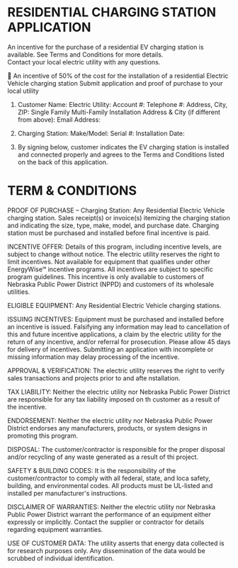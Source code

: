 # RESIDENTIAL CHARGING STATION APPLICATION  

An incentive for the purchase of a residential EV charging station is available. See Terms and Conditions for more details.   
Contact your local electric utility with any questions.  

 An incentive of $50\%$ of the cost for the installation of a residential Electric Vehicle charging station Submit application and proof of purchase to your local utility  

1. Customer Name: Electric Utility: Account #: Telephone #: Address, City, ZIP: Single Family       Multi-Family Installation Address & City (if different from above): Email Address:   
2. Charging Station:  Make/Model: Serial #: Installation Date:  

3. By signing below, customer indicates the EV charging station is installed and connected properly and agrees to the Terms and Conditions listed on the back of this application.  

# TERM & CONDITIONS  

PROOF OF PURCHASE – Charging Station: Any Residential Electric Vehicle charging station. Sales receipt(s) or invoice(s) itemizing the charging station and indicating the size, type, make, model, and purchase date. Charging station must be purchased and installed before final incentive is paid.  

INCENTIVE OFFER: Details of this program, including incentive levels, are subject to change without notice. The electric utility reserves the right to limit incentives. Not available for equipment that qualifies under other EnergyWise℠ incentive programs. All incentives are subject to specific program guidelines. This incentive is only available to customers of Nebraska Public Power District (NPPD) and customers of its wholesale utilities.  

ELIGIBLE EQUIPMENT: Any Residential Electric Vehicle charging stations.  

ISSUING INCENTIVES: Equipment must be purchased and installed before an incentive is issued. Falsifying any information may lead to cancellation of this and future incentive applications, a claim by the electric utility for the return of any incentive, and/or referral for prosecution. Please allow 45 days for delivery of incentives. Submitting an application with incomplete or missing information may delay processing of the incentive.  

APPROVAL & VERIFICATION: The electric utility reserves the right to verify sales transactions and projects prior to and afte nstallation.  

TAX LIABILITY: Neither the electric utility nor Nebraska Public Power District are responsible for any tax liability imposed on th customer as a result of the incentive.  

ENDORSEMENT: Neither the electric utility nor Nebraska Public Power District endorses any manufacturers, products, or system designs in promoting this program.  

DISPOSAL: The customer/contractor is responsible for the proper disposal and/or recycling of any waste generated as a result of thi project.  

SAFETY & BUILDING CODES: It is the responsibility of the customer/contractor to comply with all federal, state, and loca safety, building, and environmental codes. All products must be UL-listed and installed per manufacturer's instructions.  

DISCLAIMER OF WARRANTIES: Neither the electric utility nor Nebraska Public Power District warrant the performance of an equipment either expressly or implicitly. Contact the supplier or contractor for details regarding equipment warranties.  

USE OF CUSTOMER DATA: The utility asserts that energy data collected is for research purposes only. Any dissemination of the data would be scrubbed of individual identification.  